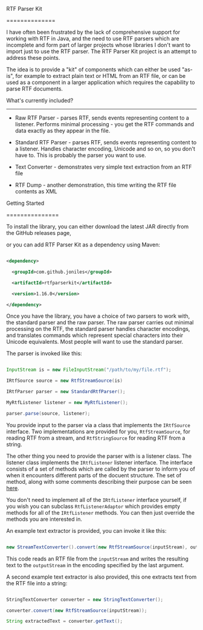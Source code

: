 RTF Parser Kit
==============

I have often been frustrated by the lack of comprehensive support for working with RTF in Java, and the need to use RTF parsers which are incomplete and form part of larger projects whose libraries I don't want to import just to use the RTF parser. The RTF Parser Kit project is an attempt to address these points.

The idea is to provide a "kit" of components which can either be used "as-is", for example to extract plain text or HTML from an RTF file, or can be used as a component in a larger application which requires the capability to parse RTF documents.

What's currently included?
--------------------------
* Raw RTF Parser - parses RTF, sends events representing content to a listener. Performs minimal processing - you get the RTF commands and data exactly as they appear in the file.
* Standard RTF Parser - parses RTF, sends events representing content to a listener. Handles character encoding, Unicode and so on, so you don't have to. This is probably the parser you want to use.
* Text Converter - demonstrates very simple text extraction from an RTF file
* RTF Dump - another demonstration, this time writing the RTF file contents as XML

Getting Started
===============

To install the library, you can either download the latest JAR directly from the GitHub releases page,
or you can add RTF Parser Kit as a dependency using Maven:

```xml
<dependency>
  <groupId>com.github.joniles</groupId>
  <artifactId>rtfparserkit</artifactId>
  <version>1.16.0</version>
</dependency>
```

Once you have the library, you have a choice of two parsers to work with, the standard parser and the raw parser. The raw parser carries out minimal processing on the RTF, the standard parser handles character encodings, and translates commands which represent special characters into their Unicode equivalents. Most people will want to use the standard parser.

The parser is invoked like this:
```java
InputStream is = new FileInputStream("/path/to/my/file.rtf");
IRtfSource source = new RtfStreamSource(is)
IRtfParser parser = new StandardRtfParser();
MyRtfListener listener = new MyRtfListener();
parser.parse(source, listener);
```
You provide input to the parser via a class that implements the `IRtfSource` interface. Two implementations are provided for you, `RtfStreamSource`, for reading RTF from a stream, and `RtfStringSource` for reading RTF from a string.

The other thing you need to provide the parser with is a listener class. The listener class implements the `IRtfListener` listener interface. The interface consists of a set of methods which are called by the parser to inform you of when it encounters different parts of the docuent structure. The set of method, along with some comments describing their purpose can be seen [here](https://github.com/joniles/rtfparserkit/blob/master/RTF%20Parser%20Kit/src/com/rtfparserkit/parser/IRtfListener.java).

You don't need to implement all of the `IRtfListener` interface yourself, if you wish you can subclass `RtfListenerAdaptor` which provides empty methods for all of the `IRtfListener` methods. You can then just override the methods you are interested in.

An example text extractor is provided, you can invoke it like this:
```java
new StreamTextConverter().convert(new RtfStreamSource(inputStream), outputStream, "UTF-8");
```
This code reads an RTF file from the `inputStream` and writes the resulting text to the `outputStream` in the encoding specified by the last argument.

A second example text extractor is also provided, this one extracts text from the RTF file into a string:
```java
StringTextConverter converter = new StringTextConverter();
converter.convert(new RtfStreamSource(inputStream));
String extractedText = converter.getText();
```
